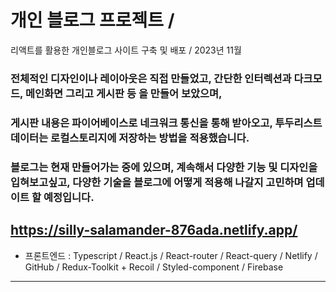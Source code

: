 # 개인 블로그 프로젝트 / 
리액트를 활용한 개인블로그 사이트 구축 및 배포 / 2023년 11월 

### 전체적인 디자인이나 레이아웃은 직접 만들었고, 간단한 인터렉션과 다크모드, 메인화면 그리고 게시판 등 을 만들어 보았으며,
### 게시판 내용은 파이어베이스로 네크워크 통신을 통해 받아오고, 투두리스트 데이터는 로컬스토리지에 저장하는 방법을 적용했습니다.
### 블로그는 현재 만들어가는 중에 있으며, 계속해서 다양한 기능 및 디자인을 입혀보고싶고, 다양한 기술을 블로그에 어떻게 적용해 나갈지 고민하며 업데이트 할 예정입니다.

## https://silly-salamander-876ada.netlify.app/

- 프론트엔드 : Typescript / React.js /  React-router / React-query / Netlify / GitHub / Redux-Toolkit + Recoil / Styled-component / Firebase 

--------------------------------------------------------------------------

